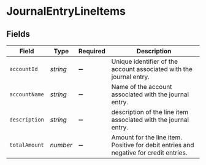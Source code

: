 # JournalEntryLineItems


## Fields

| Field                                                                                 | Type                                                                                  | Required                                                                              | Description                                                                           |
| ------------------------------------------------------------------------------------- | ------------------------------------------------------------------------------------- | ------------------------------------------------------------------------------------- | ------------------------------------------------------------------------------------- |
| `accountId`                                                                           | *string*                                                                              | :heavy_minus_sign:                                                                    | Unique identifier of the account associated with the journal entry.                   |
| `accountName`                                                                         | *string*                                                                              | :heavy_minus_sign:                                                                    | Name of the account associated with the journal entry.                                |
| `description`                                                                         | *string*                                                                              | :heavy_minus_sign:                                                                    | description of the line item associated with the journal entry.                       |
| `totalAmount`                                                                         | *number*                                                                              | :heavy_minus_sign:                                                                    | Amount for the line item. Positive for debit entries and negative for credit entries. |